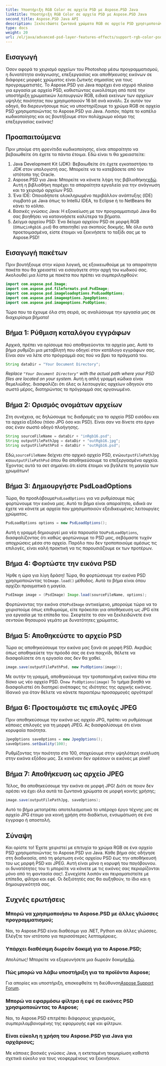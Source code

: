 ```yaml
---
title: Υποστήριξη RGB Color σε αρχεία PSD με Aspose.PSD Java
linktitle: Υποστήριξη RGB Color σε αρχεία PSD με Aspose.PSD Java
second_title: Aspose.PSD Java API
description: Ξεκλειδώστε ζωντανά χρώματα RGB σε αρχεία PSD χρησιμοποιώντας το Aspose.PSD για Java! Ακολουθήστε τον οδηγό βήμα προς βήμα για να βελτιώσετε και να αποθηκεύσετε τις εικόνες σας χωρίς κόπο.
type: docs
weight: 20
url: /el/java/advanced-psd-layer-features-effects/support-rgb-color-psd-files/
---
```

## Εισαγωγή
Όσον αφορά το χειρισμό αρχείων του Photoshop μέσω προγραμματισμού, η δυνατότητα ανάγνωσης, επεξεργασίας και αποθήκευσης εικόνων σε διάφορες μορφές χρώματος είναι ζωτικής σημασίας για τους προγραμματιστές. Το Aspose.PSD για Java παρέχει ένα ισχυρό πλαίσιο για εργασία με αρχεία PSD, καθιστώντας ευκολότερη από ποτέ την υποστήριξη χρωματικών λειτουργιών RGB, ειδικά εκείνων των αρχείων υψηλής ποιότητας που χρησιμοποιούν 16 bit ανά κανάλι. Σε αυτόν τον οδηγό, θα διερευνήσουμε πώς να υποστηρίξουμε το χρώμα RGB σε αρχεία PSD χρησιμοποιώντας το Aspose.PSD για Java. Λοιπόν, πάρτε το καπέλο κωδικοποίησης και ας βουτήξουμε στον πολύχρωμο κόσμο της επεξεργασίας εικόνας!
## Προαπαιτούμενα
Πριν μπούμε στη φρενίτιδα κωδικοποίησης, είναι απαραίτητο να βεβαιωθείτε ότι έχετε τα πάντα έτοιμα. Εδώ είναι τι θα χρειαστείτε:
1. Java Development Kit (JDK): Βεβαιωθείτε ότι έχετε εγκαταστήσει το JDK στον υπολογιστή σας. Μπορείτε να το κατεβάσετε από τον ιστότοπο της Oracle.
2.  Aspose.PSD για Java: Μπορείτε να κάνετε λήψη της βιβλιοθήκης[εδώ](https://releases.aspose.com/psd/java/). Αυτή η βιβλιοθήκη παρέχει τα απαραίτητα εργαλεία για την ανάγνωση και το χειρισμό αρχείων PSD.
3. Ένα IDE: Οποιοδήποτε ολοκληρωμένο περιβάλλον ανάπτυξης (IDE) συμβατό με Java όπως το IntelliJ IDEA, το Eclipse ή το NetBeans θα κάνει το κόλπο.
4. Βασικές γνώσεις Java: Η εξοικείωση με τον προγραμματισμό Java θα σας βοηθήσει να κατανοήσετε καλύτερα τα βήματα.
5.  Δείγμα αρχείου PSD: Ένα δείγμα αρχείου PSD σε μορφή RGB (όπως`inRgb16.psd`) θα απαιτηθεί για σκοπούς δοκιμής.
Με όλα αυτά προετοιμασμένα, είστε έτοιμοι να ξεκινήσετε το ταξίδι σας με το Aspose.PSD!
## Εισαγωγή πακέτων
Πριν βουτήξουμε στην κύρια λογική, ας εξοικειωθούμε με τα απαραίτητα πακέτα που θα χρειαστεί να εισαγάγετε στην αρχή του κωδικού σας. Ακολουθεί μια λίστα με πακέτα που πρέπει να συμπεριληφθούν:
```java
import com.aspose.psd.Image;
import com.aspose.psd.fileformats.psd.PsdImage;
import com.aspose.psd.imageloadoptions.PsdLoadOptions;
import com.aspose.psd.imageoptions.JpegOptions;
import com.aspose.psd.imageoptions.PsdOptions;
```
Τώρα που τα έχουμε όλα στη σειρά, ας αναλύσουμε την εργασία μας σε διαχειρίσιμα βήματα!
## Βήμα 1: Ρύθμιση καταλόγου εγγράφων
Αρχικά, πρέπει να ορίσουμε πού αποθηκεύονται τα αρχεία μας. Αυτό το βήμα ρυθμίζει μια μεταβλητή που οδηγεί στον κατάλογο εγγράφων σας. Είναι σαν να λέτε στο πρόγραμμά σας πού να βρει τα πράγματά του.
```java
String dataDir = "Your Document Directory";
```
*Replace `"Your Document Directory"` with the actual path where your PSD files are located on your system.* 
Αυτή η απλή γραμμή κώδικα είναι θεμελιώδης. διασφαλίζει ότι όλες οι λειτουργίες αρχείων οδηγούν στο σωστό μέρος, διατηρώντας το πρόγραμμά σας οργανωμένο.
## Βήμα 2: Ορισμός ονομάτων αρχείων
Στη συνέχεια, ας δηλώσουμε τις διαδρομές για το αρχείο PSD εισόδου και τα αρχεία εξόδου (τόσο JPG όσο και PSD). Είναι σαν να δίνετε στο έργο σας έναν σωστό οδηγό πλοήγησης.
```java
String sourceFileName = dataDir + "inRgb16.psd";
String outputFilePathJpg = dataDir + "outRgb16.jpg";
String outputFilePathPsd = dataDir + "outRgb16.psd";
```
 Εδώ,`sourceFileName` δείχνει στο αρχικό αρχείο PSD, ενώ`outputFilePathJpg` και`outputFilePathPsd` όπου θα αποθηκεύσουμε τα επεξεργασμένα αρχεία. Έχοντας αυτά τα σετ σημαίνει ότι είστε έτοιμοι να βγάλετε τη μαγεία των χρωμάτων!
## Βήμα 3: Δημιουργήστε PsdLoadOptions
 Τώρα, θα προσλάβουμε`PsdLoadOptions` για να ρυθμίσουμε πώς φορτώνουμε την εικόνα μας. Αυτό το βήμα είναι απαραίτητο, ειδικά αν έχετε να κάνετε με αρχεία που χρησιμοποιούν εξειδικευμένες λειτουργίες χρώματος.
```java
PsdLoadOptions options = new PsdLoadOptions();
```
 Αυτή η γραμμή δημιουργεί μια νέα παρουσία του`PsdLoadOptions`, διασφαλίζοντας ότι καθώς φορτώνουμε το PSD μας, σεβόμαστε τυχόν αποχρώσεις μέσα στο αρχείο. Παρόλο που δεν τροποποιούμε αμέσως τις επιλογές, είναι καλή πρακτική να τις παρουσιάζουμε εκ των προτέρων.
## Βήμα 4: Φορτώστε την εικόνα PSD
Ήρθε η ώρα για λίγη δράση! Τώρα, θα φορτώσουμε την εικόνα PSD χρησιμοποιώντας το`Image.load()` μέθοδος. Αυτό το βήμα είναι όπου αρχίζει πραγματικά η μαγεία.
```java
PsdImage image = (PsdImage) Image.load(sourceFileName, options);
```
 Φορτώνοντας την εικόνα στο`PsdImage` αντικείμενο, μπορούμε τώρα να το χειριστούμε όπως επιθυμούμε, είτε πρόκειται για αποθήκευση ως JPG είτε για εργασία με τα επίπεδα του. Σκεφτείτε το σαν να ξεκλειδώνετε ένα σεντούκι θησαυρού γεμάτο με δυνατότητες χρώματος.
## Βήμα 5: Αποθηκεύστε το αρχείο PSD
Τώρα ας αποθηκεύσουμε την εικόνα μας ξανά σε μορφή PSD. Ακριβώς όπως αποθηκεύετε την πρόοδό σας σε ένα παιχνίδι, θέλετε να διασφαλίσετε ότι η εργασία σας δεν θα χαθεί.
```java
image.save(outputFilePathPsd, new PsdOptions(image));
```
 Με αυτήν τη γραμμή, αποθηκεύουμε την τροποποιημένη εικόνα πίσω στο δίσκο ως νέο αρχείο PSD. Ο`new PsdOptions(image)` Το τμήμα βοηθά να διασφαλιστεί ότι διατηρεί ανέπαφες τις ιδιότητες της αρχικής εικόνας. Ιδανικό για όταν θέλετε να κάνετε περαιτέρω προσαρμογές αργότερα!
## Βήμα 6: Προετοιμάστε τις επιλογές JPEG
Πριν αποθηκεύσουμε την εικόνα ως αρχείο JPG, πρέπει να ρυθμίσουμε κάποιες επιλογές για τη μορφή JPEG. Ας διασφαλίσουμε ότι είναι κορυφαία ποιότητα.
```java
JpegOptions saveOptions = new JpegOptions();
saveOptions.setQuality(100);
```
Ρυθμίζοντας την ποιότητα στο 100, στοχεύουμε στην υψηλότερη ανάλυση στην εικόνα εξόδου μας. Σε κανέναν δεν αρέσουν οι εικόνες με pixel! 
## Βήμα 7: Αποθήκευση ως αρχείο JPEG
Τέλος, θα αποθηκεύσουμε την εικόνα σε μορφή JPG! Διότι σε ποιον δεν αρέσει να έχει όλα αυτά τα ζωντανά χρώματα σε μορφή κοινής χρήσης;
```java
image.save(outputFilePathJpg, saveOptions);
```
Αυτό το βήμα μετατρέπει αποτελεσματικά το υπέροχο έργο τέχνης μας σε αρχείο JPG έτοιμο για κοινή χρήση στο διαδίκτυο, ενσωμάτωση σε ένα έγγραφο ή αποστολή.
## Σύναψη
Και ορίστε το! Έχετε χειριστεί με επιτυχία το χρώμα RGB σε ένα αρχείο PSD χρησιμοποιώντας το Aspose.PSD για Java. Κάθε βήμα σάς οδήγησε στη διαδικασία, από τη φόρτωση ενός αρχείου PSD έως την αποθήκευσή του ως μορφή PSD και JPEG. Αυτή είναι μόνο η κορυφή του παγόβουνου. οι δυνατότητες του τι μπορείτε να κάνετε με τις εικόνες σας περιορίζονται μόνο από τη φαντασία σας!.
Συνεχίστε λοιπόν και πειραματιστείτε με επίπεδα, φίλτρα και εφέ. Οι δεξιότητές σας θα αυξηθούν, το ίδιο και η δημιουργικότητά σας.

## Συχνές ερωτήσεις
### Μπορώ να χρησιμοποιήσω το Aspose.PSD με άλλες γλώσσες προγραμματισμού;  
Ναι, το Aspose.PSD είναι διαθέσιμο για .NET, Python και άλλες γλώσσες. Ελέγξτε τον ιστότοπο για περισσότερες λεπτομέρειες.
### Υπάρχει διαθέσιμη δωρεάν δοκιμή για το Aspose.PSD;  
 Απολύτως! Μπορείτε να εξερευνήσετε μια δωρεάν δοκιμή[εδώ](https://releases.aspose.com/).
### Πώς μπορώ να λάβω υποστήριξη για τα προϊόντα Aspose;  
 Για απορίες και υποστήριξη, επισκεφθείτε τη διεύθυνση[Aspose Support Forum](https://forum.aspose.com/c/psd/34).
### Μπορώ να εφαρμόσω φίλτρα ή εφέ σε εικόνες PSD χρησιμοποιώντας το Aspose;  
Ναι, το Aspose.PSD επιτρέπει διάφορους χειρισμούς, συμπεριλαμβανομένης της εφαρμογής εφέ και φίλτρων.
### Είναι εύκολη η χρήση του Aspose.PSD για Java για αρχάριους;  
Με κάποιες βασικές γνώσεις Java, η εκτεταμένη τεκμηρίωση καθιστά σχετικά εύκολο για τους νεοφερμένους να ξεκινήσουν.